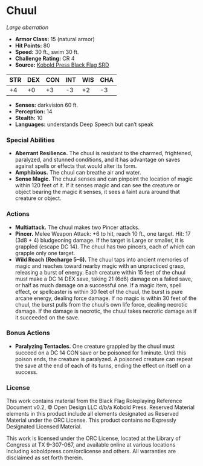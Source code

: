 # Chuul

*Large aberration*

- **Armor Class:** 15 (natural armor)
- **Hit Points:** 80
- **Speed:** 30 ft., swim 30 ft.
- **Challenge Rating:** CR 4
- **Source:** [Kobold Press Black Flag SRD](https://koboldpress.com/black-flag-roleplaying/)

| STR | DEX | CON | INT | WIS | CHA |
| --- | --- | --- | --- | --- | --- |
| +4 | +0 | +3 | -3 | +2 | -3 |

- **Senses:** darkvision 60 ft.
- **Perception:** 14
- **Stealth:** 10
- **Languages:** understands Deep Speech but can’t speak

### Special Abilities

- **Aberrant Resilience.** The chuul is resistant to the charmed, frightened, paralyzed, and stunned conditions, and it has advantage on saves against spells or effects that would alter its form.
- **Amphibious.** The chuul can breathe air and water.
- **Sense Magic.** The chuul senses and can pinpoint the location of magic within 120 feet of it. If it senses magic and can see the creature or object bearing the magic it senses, it sees a faint aura around that creature or object.

### Actions

- **Multiattack.** The chuul makes two Pincer attacks.
- **Pincer.** Melee Weapon Attack: +6 to hit, reach 10 ft., one target. Hit: 17 (3d8 + 4) bludgeoning damage. If the target is Large or smaller, it is grappled (escape DC 14). The chuul has two pincers, each of which can grapple only one target.
- **Wild Reach (Recharge 5–6).** The chuul taps into ancient memories of magic and reaches toward nearby magic with an unpracticed grasp, releasing a burst of energy. Each creature within 15 feet of the chuul must make a DC 14 DEX save, taking 21 (6d6) damage on a failed save, or half as much damage on a successful one. If a magic item, spell effect, or spellcaster is within 30 feet of the chuul, the burst is pure arcane energy, dealing force damage. If no magic is within 30 feet of the chuul, the burst pulls from the chuul’s own life force, dealing necrotic damage. If the damage is necrotic, the chuul takes necrotic damage as if it succeeded on the save.

### Bonus Actions

- **Paralyzing Tentacles.** One creature grappled by the chuul must succeed on a DC 14 CON save or be poisoned for 1 minute. Until this poison ends, the creature is paralyzed. A poisoned creature can repeat the save at the end of each of its turns, ending the effect on itself on a success.

### License

This work contains material from the Black Flag Roleplaying Reference Document v0.2, © Open Design LLC d/b/a Kobold Press. Reserved Material elements in this product include all elements designated as Reserved Material under the ORC License. This product contains no Expressly Designated Licensed Material.

This work is licensed under the ORC License, located at the Library of Congress at TX 9-307-067, and available online at various locations including koboldpress.com/orclicense and others. All warranties are disclaimed as set forth therein.

